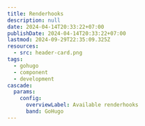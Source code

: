 ```yaml
---
title: Renderhooks
description: null
date: 2024-04-14T20:33:22+07:00
publishDate: 2024-04-14T20:33:22+07:00
lastmod: 2024-09-29T22:35:09.325Z
resources:
  - src: header-card.png
tags:
  - gohugo
  - component
  - development
cascade:
  params:
    config:
      overviewLabel: Available renderhooks
      band: GoHugo
---
```

